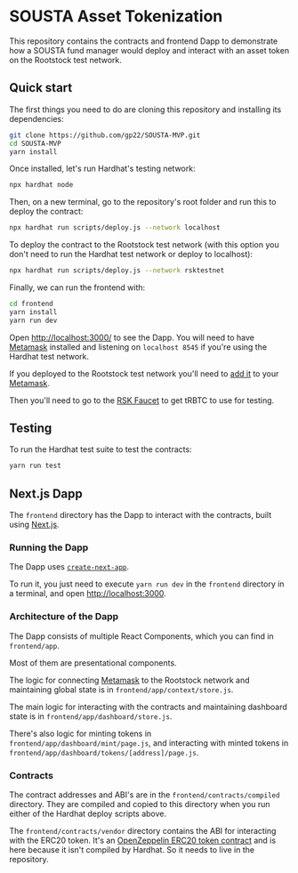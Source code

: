 # SOUSTA Asset Tokenization

This repository contains the contracts and frontend Dapp to demonstrate how a
SOUSTA fund manager would deploy and interact with an asset token on the
Rootstock test network.

## Quick start

The first things you need to do are cloning this repository and installing its
dependencies:

```sh
git clone https://github.com/gp22/SOUSTA-MVP.git
cd SOUSTA-MVP
yarn install
```

Once installed, let's run Hardhat's testing network:

```sh
npx hardhat node
```

Then, on a new terminal, go to the repository's root folder and run this to
deploy the contract:

```sh
npx hardhat run scripts/deploy.js --network localhost
```

To deploy the contract to the Rootstock test network (with this option you
don't need to run the Hardhat test network or deploy to localhost):

```sh
npx hardhat run scripts/deploy.js --network rsktestnet
```

Finally, we can run the frontend with:

```sh
cd frontend
yarn install
yarn run dev
```

Open [http://localhost:3000/](http://localhost:3000/) to see the Dapp. You will
need to have [Metamask](https://metamask.io) installed and listening on
`localhost 8545` if you're using the Hardhat test network.

If you deployed to the Rootstock test network you'll need to
[add it](https://dev.rootstock.io/wallet/use/metamask/) to your
[Metamask](https://metamask.io).

Then you'll need to go to the [RSK Faucet](https://faucet.rsk.co/) to get
tRBTC to use for testing.

## Testing

To run the Hardhat test suite to test the contracts:

```sh
yarn run test
```

## Next.js Dapp

The `frontend` directory has the Dapp to interact with the contracts, built
using [Next.js](https://nextjs.org/).

### Running the Dapp

The Dapp uses [`create-next-app`](https://github.com/vercel/next.js/tree/canary/packages/create-next-app).

To run it, you just need to execute `yarn run dev` in the `frontend` directory
in a terminal, and open [http://localhost:3000](http://localhost:3000).

### Architecture of the Dapp

The Dapp consists of multiple React Components, which you can find in
`frontend/app`.

Most of them are presentational components.

The logic for connecting [Metamask](https://metamask.io) to the Rootstock
network and maintaining global state is in `frontend/app/context/store.js`.

The main logic for interacting with the contracts and maintaining dashboard
state is in `frontend/app/dashboard/store.js`.

There's also logic for minting tokens in `frontend/app/dashboard/mint/page.js`,
and interacting with minted tokens in
`frontend/app/dashboard/tokens/[address]/page.js`.

### Contracts

The contract addresses and ABI's are in the `frontend/contracts/compiled`
directory. They are compiled and copied to this directory when you run either
of the Hardhat deploy scripts above.

The `frontend/contracts/vendor` directory contains the ABI for interacting
with the ERC20 token. It's an [OpenZeppelin ERC20 token contract](https://docs.openzeppelin.com/contracts/4.x/erc20)
and is here because it isn't compiled by Hardhat. So it needs to live in the
repository.
